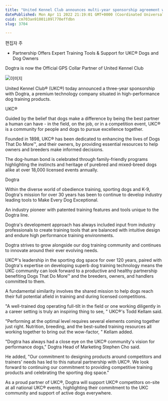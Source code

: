 ```yaml
---
title: "United Kennel Club announces multi-year sponsorship agreement with Dogtra"
datePublished: Mon Apr 11 2022 21:19:01 GMT+0000 (Coordinated Universal Time)
cuid: cm703an91001i09l770effdbn
slug: 3704

---
```



편집자 주

- Partnership Offers Expert Training Tools & Support for UKC® Dogs and Dog Owners

Dogtra is now the Official GPS Collar Partner of United Kennel Club

![이미지](https://cdn.hashnode.com/res/hashnode/image/upload/v1739254620802/3740be94-2d95-4d28-977d-a629f9ac89ef.jpeg)

United Kennel Club® (UKC®) today announced a three-year sponsorship with Dogtra, a premium technology company situated in high-performance dog training products.

UKC®

Guided by the belief that dogs make a difference by being the best partner a human can have - in the field, on the job, or in a competition event, UKC® is a community for people and dogs to pursue excellence together.

Founded in 1898, UKC® has been dedicated to enhancing the lives of Dogs That Do More™, and their owners, by providing essential resources to help owners and breeders make informed decisions.

The dog-human bond is celebrated through family-friendly programs highlighting the instincts and heritage of purebred and mixed-breed dogs alike at over 18,000 licensed events annually.

Dogtra

Within the diverse world of obedience training, sporting dogs and K-9, Dogtra's mission for over 30 years has been to continue to develop industry leading tools to Make Every Dog Exceptional.

An industry pioneer with patented training features and tools unique to the Dogtra line.

Dogtra's development approach has always included input from industry professionals to create training tools that are balanced with intuitive design and endure high performance training environments.

Dogtra strives to grow alongside our dog training community and continues to innovate around their ever evolving needs.

UKC®'s leadership in the sporting dog space for over 120 years, paired with Dogtra's expertise on developing superb dog training technology means the UKC community can look forward to a productive and healthy partnership benefiting Dogs That Do More™ and the breeders, owners, and handlers committed to them.

A fundamental similarity involves the shared mission to help dogs reach their full potential afield in training and during licensed competitions.

"A well-trained dog operating full-tilt in the field or one working diligently in a career setting is truly an inspiring thing to see, " UKC®'s Todd Kellam said.

"Performing at the optimal level requires several elements coming together just right. Nutrition, breeding, and the best-suited training resources all working together to bring out the wow-factor, " Kellam added.

"Dogtra has always had a close eye on the UKC® community's vision for performance dogs," Dogtra Head of Marketing Stephen Cho said.

He added, "Our commitment to designing products around competitors and trainers' needs has led to this natural partnership with UKC®. We look forward to continuing our commitment to providing competitive training products and celebrating the sporting dog space."

As a proud partner of UKC®, Dogtra will support UKC® competitors on-site at all national UKC® events, highlighting their commitment to the UKC community and support of active dogs everywhere.